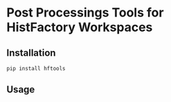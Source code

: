 # Post Processings Tools for HistFactory Workspaces

## Installation

    pip install hftools

## Usage

